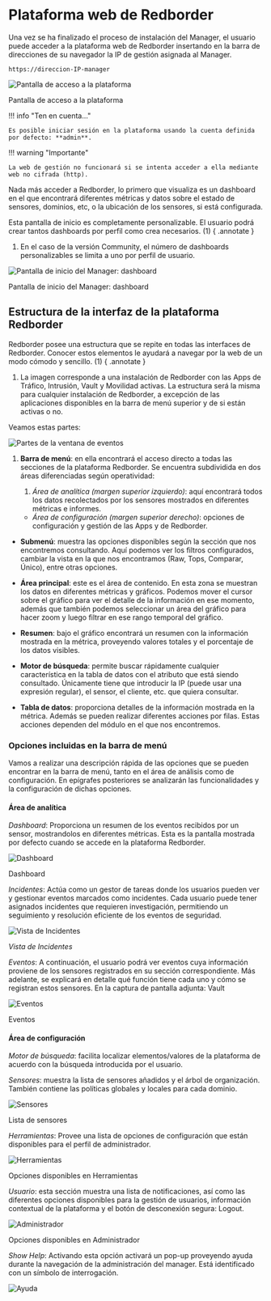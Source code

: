 
# Plataforma web de Redborder

Una vez se ha finalizado el proceso de instalación del Manager, el usuario puede acceder a la plataforma web de Redborder insertando en la barra de direcciones de su navegador la IP de gestión asignada al Manager.

    https://direccion-IP-manager

![Pantalla de acceso a la plataforma](images/ch03_img001.png)

Pantalla de acceso a la plataforma

!!! info "Ten en cuenta..."

    Es posible iniciar sesión en la plataforma usando la cuenta definida por defecto: **admin**.

!!! warning "Importante"

    La web de gestión no funcionará si se intenta acceder a ella mediante web no cifrada (http).

Nada más acceder a Redborder, lo primero que visualiza es un dashboard en el que encontrará diferentes métricas y datos sobre el estado de sensores, dominios, etc, o la ubicación de los sensores, si está configurada.

Esta pantalla de inicio es completamente personalizable. El usuario podrá crear tantos dashboards por perfil como crea necesarios. (1)
{ .annotate }

1. En el caso de la versión Community, el número de dashboards personalizables se limita a uno por perfil de usuario.

![Pantalla de inicio del Manager: dashboard](images/ch03_img002.png)

Pantalla de inicio del Manager: dashboard

## Estructura de la interfaz de la plataforma Redborder

Redborder posee una estructura que se repite en todas las interfaces de Redborder. Conocer estos elementos le ayudará a navegar por la web de un modo cómodo y sencillo. (1)
{ .annotate }

1. La imagen corresponde a una instalación de Redborder con las Apps de Tráfico, Intrusión, Vault y Movilidad activas. La estructura será la misma para cualquier instalación de Redborder, a excepción de las aplicaciones disponibles en la barra de menú superior y de si están activas o no.

Veamos estas partes:

![Partes de la ventana de eventos](images/ch03_img003.png)

1. **Barra de menú**: en ella encontrará el acceso directo a todas las secciones de la plataforma Redborder. Se encuentra subdividida en dos áreas diferenciadas según operatividad:
  
    1. *Área de analítica (margen superior izquierdo)*: aquí encontrará todos los datos recolectados por los sensores mostrados en diferentes métricas e informes.
    - *Área de configuración (margen superior derecho)*: opciones de configuración y gestión de las Apps y de Redborder.

- **Submenú**: muestra las opciones disponibles según la sección que nos encontremos consultando. Aquí podemos ver los filtros configurados, cambiar la vista en la que nos encontramos (Raw, Tops, Comparar, Único), entre otras opciones.

- **Área principal**: este es el área de contenido. En esta zona se muestran los datos en diferentes métricas y gráficos. Podemos mover el cursor sobre el gráfico para ver el detalle de la información en ese momento, además que también podemos seleccionar un área del gráfico para hacer zoom y luego filtrar en ese rango temporal del gráfico.

- **Resumen**: bajo el gráfico encontrará un resumen con la información mostrada en la métrica, proveyendo valores totales y el porcentaje de los datos visibles.

- **Motor de búsqueda**: permite buscar rápidamente cualquier característica en la tabla de datos con el atributo que está siendo consultado. Únicamente tiene que introducir la IP (puede usar una expresión regular), el sensor, el cliente, etc. que quiera consultar.

- **Tabla de datos**: proporciona detalles de la información mostrada en la métrica. Además se pueden realizar diferentes acciones por filas. Estas acciones dependen del módulo en el que nos encontremos.

### Opciones incluidas en la barra de menú

Vamos a realizar una descripción rápida de las opciones que se pueden encontrar en la barra de menú, tanto en el área de análisis como de configuración. En epígrafes posteriores se analizarán las funcionalidades y la configuración de dichas opciones.

#### Área de analítica

*Dashboard*: Proporciona un resumen de los eventos recibidos por un sensor, mostrandolos en diferentes métricas. Esta es la pantalla mostrada por defecto cuando se accede en la plataforma Redborder.

![Dashboard](images/ch03_img004.png)

Dashboard

*Incidentes*: Actúa como un gestor de tareas donde los usuarios pueden ver y gestionar eventos marcados como incidentes. Cada usuario puede tener asignados incidentes que requieren investigación, permitiendo un seguimiento y resolución eficiente de los eventos de seguridad.

![Vista de Incidentes](../more_in_detail/images/ch05_1_incidents_view.png)

*Vista de Incidentes*

*Eventos*: A continuación, el usuario podrá ver eventos cuya información proviene de los sensores registrados en su sección correspondiente. Más adelante, se explicará en detalle qué función tiene cada uno y cómo se registran estos sensores. En la captura de pantalla adjunta: Vault

![Eventos](images/ch03_img005.png)

Eventos

#### Área de configuración

*Motor de búsqueda*: facilita localizar elementos/valores de la plataforma de acuerdo con la búsqueda introducida por el usuario.

*Sensores*: muestra la lista de sensores añadidos y el árbol de organización. También contiene las políticas globales y locales para cada dominio.

![Sensores](images/ch03_img006.png)

Lista de sensores

*Herramientas*: Provee una lista de opciones de configuración que están disponibles para el perfil de administrador.

![Herramientas](images/ch03_img007.png)

Opciones disponibles en Herramientas

*Usuario*: esta sección muestra una lista de notificaciones, así como las diferentes opciones disponibles para la gestión de usuarios, información contextual de la plataforma y el botón de desconexión segura: Logout.

![Administrador](images/ch03_img008.png)

Opciones disponibles en Administrador

*Show Help*: Activando esta opción activará un pop-up proveyendo ayuda durante la navegación de la administración del manager. Está identificado con un símbolo de interrogación.

![Ayuda](images/ch03_img009.png)
